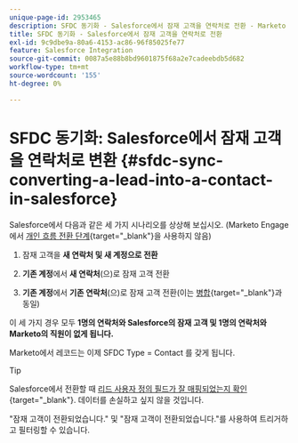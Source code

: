 ```yaml
---
unique-page-id: 2953465
description: SFDC 동기화 - Salesforce에서 잠재 고객을 연락처로 전환 - Marketo 문서 - 제품 설명서
title: SFDC 동기화 - Salesforce에서 잠재 고객을 연락처로 전환
exl-id: 9c9dbe9a-80a6-4153-ac86-96f85025fe77
feature: Salesforce Integration
source-git-commit: 0087a5e88b8bd9601875f68a2e7cadeebdb5d682
workflow-type: tm+mt
source-wordcount: '155'
ht-degree: 0%

---
```


# SFDC 동기화: Salesforce에서 잠재 고객을 연락처로 변환 {#sfdc-sync-converting-a-lead-into-a-contact-in-salesforce}

Salesforce에서 다음과 같은 세 가지 시나리오를 상상해 보십시오. (Marketo Engage에서 [개인 흐름 전환 단계](/help/marketo/product-docs/core-marketo-concepts/smart-campaigns/flow-actions/convert-person.md){target="_blank"}을 사용하지 않음)

1. 잠재 고객을 **새 연락처 및 새 계정으로 전환**
1. **기존 계정**&#x200B;에서 **새 연락처**(으)로 잠재 고객 전환

1. **기존 계정**&#x200B;에서 **기존 연락처**(으)로 잠재 고객 전환(이는 [병합](/help/marketo/product-docs/crm-sync/salesforce-sync/sfdc-sync-details/sfdc-sync-merging-a-lead-contact-person.md){target="_blank"}과 동일)

이 세 가지 경우 모두 **1명의 연락처와 Salesforce의 잠재 고객 및 1명의 연락처와 Marketo의 직원이 없게 됩니다.**

Marketo에서 레코드는 이제 SFDC Type = Contact 를 갖게 됩니다.

>[!TIP]
>
>Salesforce에서 전환할 때 [리드 사용자 정의 필드가 잘 매핑되었는지 확인](https://help.salesforce.com/apex/HTViewHelpDoc?id=customize_mapleads.htm){target="_blank"}. 데이터를 손실하고 싶지 않을 것입니다.

&quot;잠재 고객이 전환되었습니다.&quot; 및 &quot;잠재 고객이 전환되었습니다.&quot;를 사용하여 트리거하고 필터링할 수 있습니다.
